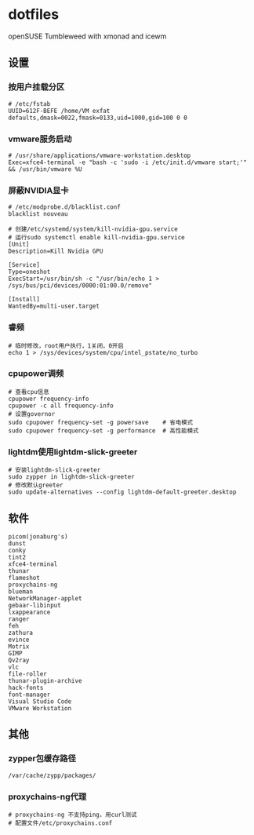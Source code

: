# dotfiles

openSUSE Tumbleweed with xmonad and icewm

## 设置

### 按用户挂载分区

```shell
# /etc/fstab
UUID=612F-BEFE /home/VM exfat defaults,dmask=0022,fmask=0133,uid=1000,gid=100 0 0
```

### vmware服务启动

```shell
# /usr/share/applications/vmware-workstation.desktop
Exec=xfce4-terminal -e "bash -c 'sudo -i /etc/init.d/vmware start;'" && /usr/bin/vmware %U
```

### 屏蔽NVIDIA显卡

```shell
# /etc/modprobe.d/blacklist.conf
blacklist nouveau

# 创建/etc/systemd/system/kill-nvidia-gpu.service
# 运行sudo systemctl enable kill-nvidia-gpu.service
[Unit]
Description=Kill Nvidia GPU

[Service]
Type=oneshot
ExecStart=/usr/bin/sh -c "/usr/bin/echo 1 > /sys/bus/pci/devices/0000:01:00.0/remove"

[Install]
WantedBy=multi-user.target
```

### 睿频

```shell
# 临时修改，root用户执行，1关闭，0开启
echo 1 > /sys/devices/system/cpu/intel_pstate/no_turbo
```

### cpupower调频

```shell
# 查看cpu信息
cpupower frequency-info
cpupower -c all frequency-info
# 设置governor
sudo cpupower frequency-set -g powersave    # 省电模式
sudo cpupower frequency-set -g performance  # 高性能模式
```

### lightdm使用lightdm-slick-greeter

```shell
# 安装lightdm-slick-greeter
sudo zypper in lightdm-slick-greeter
# 修改默认greeter
sudo update-alternatives --config lightdm-default-greeter.desktop
```

## 软件

```shell
picom(jonaburg's)
dunst
conky
tint2
xfce4-terminal
thunar
flameshot
proxychains-ng
blueman
NetworkManager-applet
gebaar-libinput
lxappearance
ranger
feh
zathura
evince
Motrix
GIMP
Qv2ray
vlc
file-roller
thunar-plugin-archive
hack-fonts
font-manager
Visual Studio Code
VMware Workstation
```

## 其他

### zypper包缓存路径

```shell
/var/cache/zypp/packages/
```

### proxychains-ng代理

```shell
# proxychains-ng 不支持ping，用curl测试
# 配置文件/etc/proxychains.conf
```
